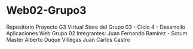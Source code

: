 # Web02-Grupo3
Repositorio Proyecto G3 Virtual Store del Grupo 03 - Ciclo 4 - Desarrollo Aplicaciones Web Grupo 02
Integrantes:
Juan Fernando Ramírez - Scrum Master
Alberto Duque Villegas
Juan Carlos Castro

